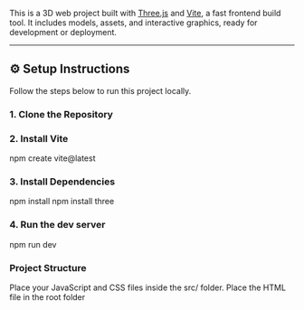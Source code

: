This is a 3D web project built with [Three.js](https://threejs.org/) and [Vite](https://vitejs.dev/), a fast frontend build tool. It includes models, assets, and interactive graphics, ready for development or deployment.

---

## ⚙️ Setup Instructions
Follow the steps below to run this project locally.

### 1. Clone the Repository

### 2. Install Vite
npm create vite@latest

### 3. Install Dependencies
npm install
npm install three

### 4. Run the dev server
npm run dev

### Project Structure
Place  your JavaScript  and CSS  files inside the src/ folder.
Place the HTML file in the root folder
